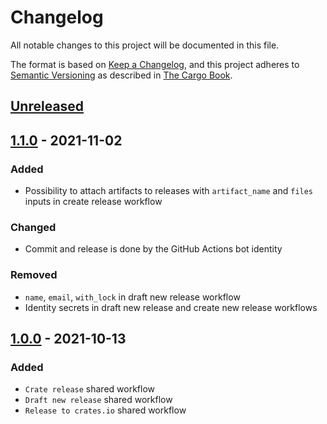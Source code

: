 # Changelog

All notable changes to this project will be documented in this file.

The format is based on [Keep a Changelog](https://keepachangelog.com/en/1.0.0/),
and this project adheres to [Semantic Versioning](https://semver.org/spec/v2.0.0.html) as described in [The Cargo Book](https://doc.rust-lang.org/cargo/reference/manifest.html#the-version-field).

## [Unreleased]

## [1.1.0] - 2021-11-02

### Added

- Possibility to attach artifacts to releases with `artifact_name` and `files` inputs in create release workflow

### Changed

- Commit and release is done by the GitHub Actions bot identity

### Removed

- `name`, `email`, `with_lock` in draft new release workflow
- Identity secrets in draft new release and create new release workflows

## [1.0.0] - 2021-10-13

### Added

- `Crate release` shared workflow
- `Draft new release` shared workflow
- `Release to crates.io` shared workflow

[Unreleased]: https://github.com/monero-rs/workflows/compare/v1.1.0...HEAD
[1.1.0]: https://github.com/monero-rs/workflows/compare/v1.0.0...v1.1.0
[1.0.0]: https://github.com/monero-rs/workflows/compare/38f5205bf6af87a41fdbc6c80e101e13876fb915...v1.0.0
